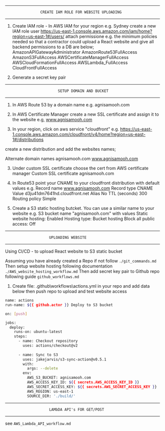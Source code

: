 ___________________________________________________________________________

                    CREATE IAM ROLE FOR WEBSITE UPLOADING
___________________________________________________________________________


1. Create IAM role - In AWS IAM for your region e.g. Sydney create a new IAM role user
https://us-east-1.console.aws.amazon.com/iam/home?region=us-east-1#/users/
attach permissione e.g. the minimum policies needed so that a contractor could upload
a React website and give all backend permissions to a DB are below;
AmazonAPIGatewayAdministrator
AmazonRoute53FullAccess
AmazonS3FullAccess
AWSCertificateManagerFullAccess
AWSCloudFormationFullAccess
AWSLambda_FullAccess
CloudFrontFullAccess

2. Generate a secret key pair



___________________________________________________________________________

                            SETUP DOMAIN AND BUCKET
___________________________________________________________________________

1. In AWS Route 53 by a domain name e.g. agnisamooh.com

2. In AWS Certificate Manager create a new SSL certificate and assign it to the website
e.g, www.agnisamooh.com

2. In your region, click on aws service "cloudfront" e.g.
https://us-east-1.console.aws.amazon.com/cloudfront/v4/home?region=us-east-1#/distributions

create a new distribution and add the websites names;

Alternate domain names
agnisamooh.com
www.agnisamooh.com

3. Under custom SSL certificate choose the cert from AWS certificate manager
Custom SSL certificate
agnisamooh.com 

5. In Route53 point your CNAME to your cloudfront distribution with default values
e.g.
Record name
www.agnisamooh.com
Record type
CNAME
Value
d3ju41dm7641hd.cloudfront.net
Alias
No
TTL (seconds)
300
Routing policy
Simple

6. Create a S3 static hosting butcket. You can use a similar name to your website
e.g. S3 bucket name "agnisamooh.com"
with values
Static website hosting: Enabled
Hosting type: Bucket hosting
Block all public access: Off

___________________________________________________________________________

                        UPLOADING WEBSITE
___________________________________________________________________________

Using CI/CD - to upload React website to S3 static bucket

Assuming you have already created a Repo if not follow ```./git_commands.md```
Then setup website hosting following documentation ```./AWS_website_hosting_workflow.md```
Then add secret key pair to Github repo following guide ```github_workflows.md```

1. Create file: .github\workflows\actions.yml in your repo and add data below then push repo to upload
and test website access

```bash
name: actions
run-name: ${{ github.actor }} Deploy to S3 bucket

on: [push]

jobs:
  deploy:
    runs-on: ubuntu-latest
    steps:
      - name: Checkout repository
        uses: actions/checkout@v2
      
      - name: Sync to S3
        uses: jakejarvis/s3-sync-action@v0.5.1
        with:
          args: --delete
        env:
          AWS_S3_BUCKET: agnisamooh.com
          AWS_ACCESS_KEY_ID: ${{ secrets.AWS_ACCESS_KEY_ID }}
          AWS_SECRET_ACCESS_KEY: ${{ secrets.AWS_SECRET_ACCESS_KEY }}
          AWS_REGION: us-east-1
          SOURCE_DIR: './build/'
```


___________________________________________________________________________

                        LAMbDA API's FOR GET/POST
___________________________________________________________________________

see ```AWS_Lambda_API_workflow.md```